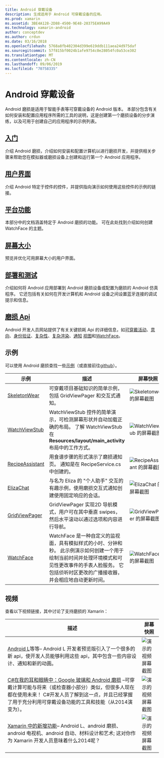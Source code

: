 ```yaml
---
title: Android 穿戴设备
description: 生成适用于 Android 可穿戴设备的应用。
ms.prod: xamarin
ms.assetid: 3BE4A128-2D88-4500-9E48-20375EA99A49
ms.technology: xamarin-android
author: conceptdev
ms.author: crdun
ms.date: 03/16/2018
ms.openlocfilehash: 5768a8fb402304d399e619ddb111aea24d975daf
ms.sourcegitcommit: 57f815bf0024b1afe9754c0e28054fc0a53ce302
ms.translationtype: MT
ms.contentlocale: zh-CN
ms.lasthandoff: 09/06/2019
ms.locfileid: "70758335"
---
```

# <a name="android-wear"></a>Android 穿戴设备

Android 磨损是适用于智能手表等可穿戴设备的 Android 版本。 本部分包含有关如何安装和配置应用程序所需的工具的说明，这是创建第一个磨损设备的分步演练，以及可用于创建自己的应用程序的示例列表。

## <a name="getting-startedandroidwearget-startedindexmd"></a>[入门](~/android/wear/get-started/index.md)

介绍 Android 磨损，介绍如何安装和配置计算机以进行磨损开发，并提供相关步骤来帮助您在模拟器或磨损设备上创建和运行第一个 Android 应用程序。

## <a name="user-interfaceandroidwearuser-interfaceindexmd"></a>[用户界面](~/android/wear/user-interface/index.md)

介绍 Android 特定于控件的控件，并提供指向演示如何使用这些控件的示例的链接。

## <a name="platform-featuresandroidwearplatformindexmd"></a>[平台功能](~/android/wear/platform/index.md)

本部分中的文档涵盖特定于 Android 磨损的功能。 可在此处找到介绍如何创建 WatchFace 的主题。

## <a name="screen-sizesandroidwearscreen-sizesmd"></a>[屏幕大小](~/android/wear/screen-sizes.md)

预览并优化可用屏幕大小的用户界面。

## <a name="deployment--testingandroidweardeploy-testindexmd"></a>[部署和测试](~/android/wear/deploy-test/index.md)

介绍如何将 Android 应用部署到 Android 磨损设备或配置为磨损的 Android 仿真程序。 它还包括有关如何在开发计算机和 Android 设备之间设置蓝牙连接的调试提示和信息。

## <a name="wear-apishttpsdeveloperandroidcomreferenceandroidsupportwearable"></a>[磨损 Api](https://developer.android.com/reference/android/support/wearable)

Android 开发人员网站提供了有关关键损耗 Api 的详细信息，如[可穿戴活动](https://developer.android.com/reference/android/support/wearable/activity/package-summary.html)、[意向](https://developer.android.com/reference/com/google/android/wearable/intent/package-summary.html)、[身份验证](https://developer.android.com/reference/android/support/wearable/authentication/package-summary.html)、[复杂性](https://developer.android.com/reference/android/support/wearable/complications/package-summary.html)、[复杂渲染](https://developer.android.com/reference/android/support/wearable/complications/rendering/package-summary.html)、[通知](https://developer.android.com/reference/android/support/wearable/notifications/package-summary.html) [视图](https://developer.android.com/reference/android/support/wearable/view/package-summary.html)和[WatchFace](https://developer.android.com/reference/android/support/wearable/watchface/package-summary.html)。

## <a name="samples"></a>示例

可以使用 Android 磨损查找一些[示例](https://docs.microsoft.com/samples/browse/?products=xamarin&term=Xamarin.Android+wear)（或直接前往[github](https://github.com/xamarin/monodroid-samples/tree/master/wear)）。

|示例|描述|屏幕快照|
|--- |--- |--- |
|[SkeletonWear](https://docs.microsoft.com/samples/xamarin/monodroid-samples/wear-skeletonwear)|可穿戴项目基础知识的简单示例，包括 GridViewPager 和交互式通知。|![Skeletonwear 的屏幕截图](images/skeleton.png)|
|[WatchViewStub](https://docs.microsoft.com/samples/xamarin/monodroid-samples/wear-watchviewstub)|WatchViewStub 控件的简单演示，可检测屏幕形状并自动加载正确的布局。 了解 WatchViewStub 在**Resources/layout/main_activity**布局中的工作方式。|![WatchViewStub 的屏幕截图](images/watchview.png)|
|[RecipeAssistant](https://docs.microsoft.com/samples/xamarin/monodroid-samples/wear-recipeassistant)|用食谱步骤的形式演示了磨损通知页。 通知是在 RecipeService.cs 中创建的。|![RecipeAssistant 的屏幕截图](images/recipeassist.png)|
|[ElizaChat](https://docs.microsoft.com/samples/xamarin/monodroid-samples/wear-elizachat)|与名为 Eliza 的 "个人助手" 交互的有趣示例，使用磨损交互式通知创建使用固定响应的会话。|![ElizaChat 的屏幕截图](images/eliza.png)|
|[GridViewPager](https://docs.microsoft.com/samples/xamarin/monodroid-samples/wear-gridviewpager)|GridViewPager 实现2D 导航模式，用户可在其中垂直 swipes，然后水平滚动以通过选项和内容进行导航。|![GridViewPager 的屏幕截图](images/gridviewpager.png)|
|[WatchFace](https://docs.microsoft.com/samples/xamarin/monodroid-samples/wear-watchface)|WatchFace 是一种自定义的监视面，具有模拟样式的小时、分钟和秒。 此示例演示如何创建一个用于绘制当前时间并处理环境模式和可见性更改事件的手表人脸服务。 它包括侦听时区更改的广播接收器，并会相应地自动更新时间。|![WatchFace 的屏幕截图](images/gridviewpager.png)|

## <a name="videos"></a>视频

查看以下视频链接，其中讨论了支持磨损的 Xamarin：

|描述|屏幕快照|
|--- |--- |
|[Android L](https://blog.xamarin.com/webinar-recording-android-l-and-so-much-more/)等等&ndash; Android L 开发者预览版引入了一个很多的新 api，使开发人员能够利用这些 api，其中包含一些内容设计、通知和新的动画。|![演示的视频屏幕截图](images/video-android-l.png)|
|[C#在我的耳和眼睛中：Google 玻璃和 Android 磨损](https://www.youtube.com/watch?v=80H8tXByZQc) &ndash;可穿戴计算可能与将来（或检查器小部分）类似，但很多人现在都在使用未来！ C#开发人员了解到这一点，并且已经掌握了用于充分利用可穿戴设备功能的工具和技能（从2014演变为）。|![演示的视频屏幕截图](images/video-eyes-ears.png)|
|[Xamarin 中的新增功能](https://www.youtube.com/watch?v=Gpqc2XZIQfU)&ndash; Android L、android 磨损、android 电视机、android 自动、材料设计和艺术; 这对你作为 Xamarin 开发人员意味着什么2014呢？|![演示的视频屏幕截图](Images/video-whats-new.png)|

<!--

March 18
https://blog.xamarin.com/android-wear/

August 14
https://blog.xamarin.com/android-l-developer-preview-android-wear-support/

August 27
https://blog.xamarin.com/tips-for-your-first-android-wear-app/

Watch Face
https://github.com/Redth/Xamarin.Wear.WatchFace
-->
